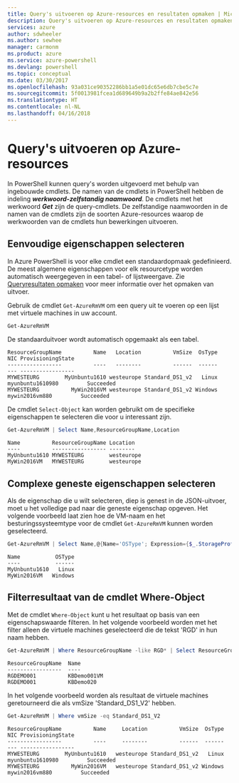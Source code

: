 ```yaml
---
title: Query's uitvoeren op Azure-resources en resultaten opmaken | Microsoft Docs
description: Query's uitvoeren op Azure-resources en resultaten opmaken.
services: azure
author: sdwheeler
ms.author: sewhee
manager: carmonm
ms.product: azure
ms.service: azure-powershell
ms.devlang: powershell
ms.topic: conceptual
ms.date: 03/30/2017
ms.openlocfilehash: 93a031ce90352286bb1a5e01dc65e6db7cbe5c7e
ms.sourcegitcommit: 5f0013981fcea1d689649b9a2b2ffe84ae842e56
ms.translationtype: HT
ms.contentlocale: nl-NL
ms.lasthandoff: 04/16/2018
---
```

# <a name="querying-for-azure-resources"></a>Query's uitvoeren op Azure-resources

In PowerShell kunnen query's worden uitgevoerd met behulp van ingebouwde cmdlets. De namen van de cmdlets in PowerShell hebben de indeling **_werkwoord-zelfstandig naamwoord_**. De cmdlets met het werkwoord **_Get_** zijn de query-cmdlets. De zelfstandige naamwoorden in de namen van de cmdlets zijn de soorten Azure-resources waarop de werkwoorden van de cmdlets hun bewerkingen uitvoeren.


## <a name="selecting-simple-properties"></a>Eenvoudige eigenschappen selecteren

In Azure PowerShell is voor elke cmdlet een standaardopmaak gedefinieerd. De meest algemene eigenschappen voor elk resourcetype worden automatisch weergegeven in een tabel- of lijstweergave. Zie [Queryresultaten opmaken](formatting-output.md) voor meer informatie over het opmaken van uitvoer.

Gebruik de cmdlet `Get-AzureRmVM` om een query uit te voeren op een lijst met virtuele machines in uw account.

```powershell
Get-AzureRmVM
```

De standaarduitvoer wordt automatisch opgemaakt als een tabel.

```
ResourceGroupName          Name   Location          VmSize  OsType              NIC ProvisioningState
-----------------          ----   --------          ------  ------              --- -----------------
MYWESTEURG        MyUnbuntu1610 westeurope Standard_DS1_v2   Linux myunbuntu1610980         Succeeded
MYWESTEURG          MyWin2016VM westeurope Standard_DS1_v2 Windows   mywin2016vm880         Succeeded
```

De cmdlet `Select-Object` kan worden gebruikt om de specifieke eigenschappen te selecteren die voor u interessant zijn.

```powershell
Get-AzureRmVM | Select Name,ResourceGroupName,Location
```

```
Name          ResourceGroupName Location
----          ----------------- --------
MyUnbuntu1610 MYWESTEURG        westeurope
MyWin2016VM   MYWESTEURG        westeurope
```

## <a name="selecting-complex-nested-properties"></a>Complexe geneste eigenschappen selecteren

Als de eigenschap die u wilt selecteren, diep is genest in de JSON-uitvoer, moet u het volledige pad naar die geneste eigenschap opgeven. Het volgende voorbeeld laat zien hoe de VM-naam en het besturingssysteemtype voor de cmdlet `Get-AzureRmVM` kunnen worden geselecteerd.

```powershell
Get-AzureRmVM | Select Name,@{Name='OSType'; Expression={$_.StorageProfile.OSDisk.OSType}}
```

```
Name           OSType
----           ------
MyUnbuntu1610   Linux
MyWin2016VM   Windows
```

## <a name="filter-result-using-the-where-object-cmdlet"></a>Filterresultaat van de cmdlet Where-Object

Met de cmdlet `Where-Object` kunt u het resultaat op basis van een eigenschapswaarde filteren. In het volgende voorbeeld worden met het filter alleen de virtuele machines geselecteerd die de tekst 'RGD' in hun naam hebben.

```powershell
Get-AzureRmVM | Where ResourceGroupName -like RGD* | Select ResourceGroupName,Name
```

```
ResourceGroupName  Name
-----------------  ----
RGDEMO001          KBDemo001VM
RGDEMO001          KBDemo020
```

In het volgende voorbeeld worden als resultaat de virtuele machines geretourneerd die als vmSize 'Standard_DS1_V2' hebben.

```powershell
Get-AzureRmVM | Where vmSize -eq Standard_DS1_V2
```

```
ResourceGroupName          Name     Location          VmSize  OsType              NIC ProvisioningState
-----------------          ----     --------          ------  ------              --- -----------------
MYWESTEURG        MyUnbuntu1610   westeurope Standard_DS1_v2   Linux myunbuntu1610980         Succeeded
MYWESTEURG          MyWin2016VM   westeurope Standard_DS1_v2 Windows   mywin2016vm880         Succeeded
```
